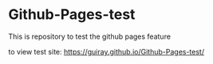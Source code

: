 # Github-Pages-test
This is repository to test the github pages feature


to view test site: https://guiray.github.io/Github-Pages-test/